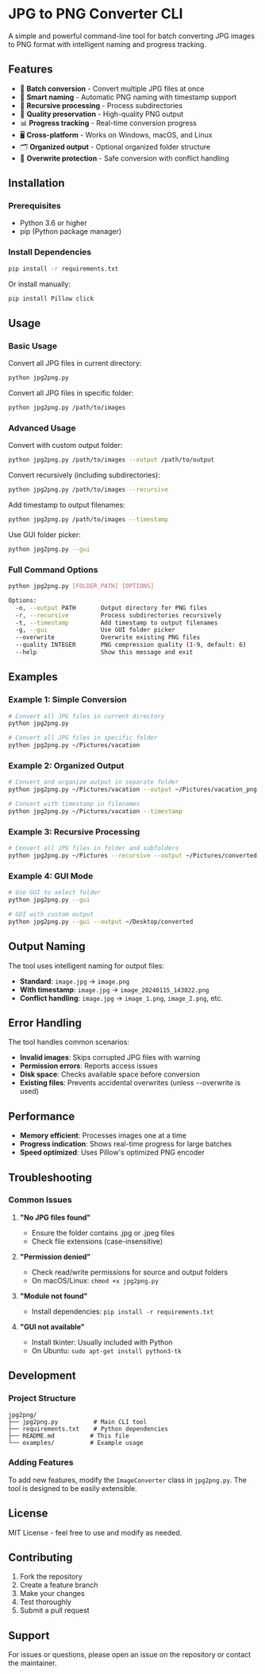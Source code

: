 # JPG to PNG Converter CLI

A simple and powerful command-line tool for batch converting JPG images to PNG format with intelligent naming and progress tracking.

## Features

- 🚀 **Batch conversion** - Convert multiple JPG files at once
- 🎯 **Smart naming** - Automatic PNG naming with timestamp support
- 📁 **Recursive processing** - Process subdirectories
- 🎨 **Quality preservation** - High-quality PNG output
- 📊 **Progress tracking** - Real-time conversion progress
- 🖥️ **Cross-platform** - Works on Windows, macOS, and Linux
- 🗂️ **Organized output** - Optional organized folder structure
- 🔄 **Overwrite protection** - Safe conversion with conflict handling

## Installation

### Prerequisites

- Python 3.6 or higher
- pip (Python package manager)

### Install Dependencies

```bash
pip install -r requirements.txt
```

Or install manually:

```bash
pip install Pillow click
```

## Usage

### Basic Usage

Convert all JPG files in current directory:
```bash
python jpg2png.py
```

Convert all JPG files in specific folder:
```bash
python jpg2png.py /path/to/images
```

### Advanced Usage

Convert with custom output folder:
```bash
python jpg2png.py /path/to/images --output /path/to/output
```

Convert recursively (including subdirectories):
```bash
python jpg2png.py /path/to/images --recursive
```

Add timestamp to output filenames:
```bash
python jpg2png.py /path/to/images --timestamp
```

Use GUI folder picker:
```bash
python jpg2png.py --gui
```

### Full Command Options

```bash
python jpg2png.py [FOLDER_PATH] [OPTIONS]

Options:
  -o, --output PATH       Output directory for PNG files
  -r, --recursive         Process subdirectories recursively
  -t, --timestamp         Add timestamp to output filenames
  -g, --gui               Use GUI folder picker
  --overwrite             Overwrite existing PNG files
  --quality INTEGER       PNG compression quality (1-9, default: 6)
  --help                  Show this message and exit
```

## Examples

### Example 1: Simple Conversion
```bash
# Convert all JPG files in current directory
python jpg2png.py

# Convert all JPG files in specific folder
python jpg2png.py ~/Pictures/vacation
```

### Example 2: Organized Output
```bash
# Convert and organize output in separate folder
python jpg2png.py ~/Pictures/vacation --output ~/Pictures/vacation_png

# Convert with timestamp in filenames
python jpg2png.py ~/Pictures/vacation --timestamp
```

### Example 3: Recursive Processing
```bash
# Convert all JPG files in folder and subfolders
python jpg2png.py ~/Pictures --recursive --output ~/Pictures/converted
```

### Example 4: GUI Mode
```bash
# Use GUI to select folder
python jpg2png.py --gui

# GUI with custom output
python jpg2png.py --gui --output ~/Desktop/converted
```

## Output Naming

The tool uses intelligent naming for output files:

- **Standard**: `image.jpg` → `image.png`
- **With timestamp**: `image.jpg` → `image_20240115_143022.png`
- **Conflict handling**: `image.jpg` → `image_1.png`, `image_2.png`, etc.

## Error Handling

The tool handles common scenarios:

- **Invalid images**: Skips corrupted JPG files with warning
- **Permission errors**: Reports access issues
- **Disk space**: Checks available space before conversion
- **Existing files**: Prevents accidental overwrites (unless --overwrite is used)

## Performance

- **Memory efficient**: Processes images one at a time
- **Progress indication**: Shows real-time progress for large batches
- **Speed optimized**: Uses Pillow's optimized PNG encoder

## Troubleshooting

### Common Issues

1. **"No JPG files found"**
   - Ensure the folder contains .jpg or .jpeg files
   - Check file extensions (case-insensitive)

2. **"Permission denied"**
   - Check read/write permissions for source and output folders
   - On macOS/Linux: `chmod +x jpg2png.py`

3. **"Module not found"**
   - Install dependencies: `pip install -r requirements.txt`

4. **"GUI not available"**
   - Install tkinter: Usually included with Python
   - On Ubuntu: `sudo apt-get install python3-tk`

## Development

### Project Structure
```
jpg2png/
├── jpg2png.py          # Main CLI tool
├── requirements.txt    # Python dependencies
├── README.md          # This file
└── examples/          # Example usage
```

### Adding Features

To add new features, modify the `ImageConverter` class in `jpg2png.py`. The tool is designed to be easily extensible.

## License

MIT License - feel free to use and modify as needed.

## Contributing

1. Fork the repository
2. Create a feature branch
3. Make your changes
4. Test thoroughly
5. Submit a pull request

## Support

For issues or questions, please open an issue on the repository or contact the maintainer.
